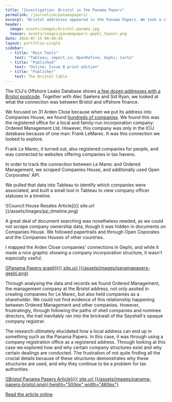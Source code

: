 ```yaml
---
title: "Investigation: Bristol in the Panama Papers"
permalink: /journalism/panamapapers/
excerpt: "Bristol addresses appeared in the Panama Papers. We took a closer look."
header: 
  image: assets/images/bristol-panama.jpg
  teaser: assets/images/panamapapers-gephi_teaser.png
date: 2016-07-15 00:40:45
layout: portfolio-single
sidebar:
  - title: "Main Tools"
    text: "Tableau; import.io; OpenRefine; Gephi; Carto"
  - title: "Published"
    text: "Online; Issue 8 print edition"
  - title: "Publisher"
    text: The Bristol Cable
---
```


The ICIJ's Offshore Leaks Database shows <a href="https://offshoreleaks.icij.org/search?c=GBR&cat=3&d=&e=&j=&q=bristol&utf8=%E2%9C%93">a few dozen addresses with a Bristol postcode</a>. Together with Alec Saelens and Sid Ryan, we looked at what the connection was between Bristol and offshore finance.

We focused on 31 Arden Close because when we put its address into Companies House, we found <a href="https://beta.companieshouse.gov.uk/search?q=BS32+8AX">hundreds of companies</a>. We found this was the registered office for a local and family-run incorporation company: Ordered Management Ltd. However, this company was only in the ICIJ database because of one man: Frank LeMarec. It was this connection we looked to explore.

Frank Le Marec, it turned out, also registered companies for people, and was connected to websites offering companies in tax havens.

In order to track the connection between Le Marec and Ordered Management, we scraped Companies House, and additonally used Open Corporates' API.

We pulled that data into Tableau to identify which companies were associated, and built a small tool in Tableau to view company officer statuses in a timeline.

![Council House Resales Article]({{ site.url }}/assets/images/pp_timeline.png)

A great deal of document searching was nonetheless needed, as we could not scrape company ownership data, though it was hidden in documents on Companies House. We followed papertrails and through Open Coporates and the Companies Houses of other countries.

I mapped the Arden Close companies' connections in Gephi, and while it made a nice graphic showing a company incorporation structure, it wasn't especially useful.

<a href="/assets/images/panamapapers-gephi.png">![Panama Papers graph]({{ site.url }}/assets/images/panamapapers-gephi.png)</a>

Through analysing the data and records we found Ordered Management, the management company at the Bristol address, not only assited in creating companies for Le Marec, but also held companies as a shareholder. We could not find evidence of this relationship happening between Ordered Management and other companies. However, frustratingly, through following the paths of shell companies and nominee directors, the trail inevitably ran into the brickwall of the Seyshell's opaque company registrar.

The research ultimately elucidated how a local address can end up in something such as the Panama Papers. In this case, it was through using a company registration office as a registered address. Through looking at this case we explored how and why certain company structures exist and why certain dealings are conducted. The frustration of not quite finding all the crucial details because of these structures demonstrates why these structures are used, and why they continue to be a problem for tax authorities.

<a href="/assets/images/panama-papers-bristol.png">![Bristol Panama Papers Article]({{ site.url }}/assets/images/panama-papers-bristol.png){:height="500px" width="460px"}</a>


<a href="https://thebristolcable.org/2016/07/bristol-in-the-panama-papers/">Read the article online</a>.